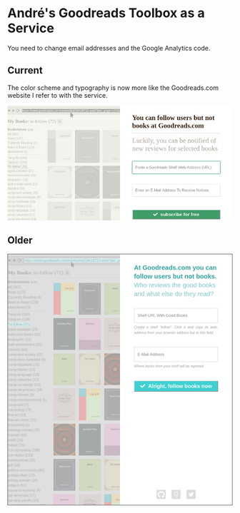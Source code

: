 # André's Goodreads Toolbox as a Service

You need to change email addresses and the Google Analytics code.


## Current

The color scheme and typography is now more like the Goodreads.com website I refer to with the service.

![Screenshot](screenshot-20180402.jpg "Screenshot")



## Older

![Screenshot](screenshot-20180131.png "Screenshot")


